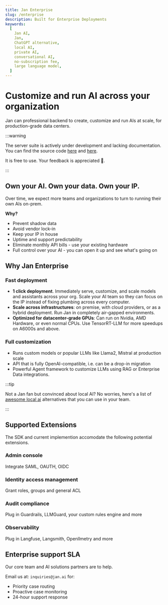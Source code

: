 ```yaml
---
title: Jan Enterprise
slug: /enterprise
description: Built for Enterprise Deployments
keywords:
  [
    Jan AI,
    Jan,
    ChatGPT alternative,
    local AI,
    private AI,
    conversational AI,
    no-subscription fee,
    large language model,
  ]
---
```


# Customize and run AI across your organization

Jan can professional backend to create, customize and run AIs at scale, for production-grade data centers.

:::warning

The server suite is actively under development and lacking documentation.
You can find the source code [here](https://github.com/janhq/jan/tree/dev/server) and [here](https://github.com/janhq/jan/blob/dev/docker-compose.yml).

It is free to use. Your feedback is appreciated 🙏.

:::

## Own your AI. Own your data. Own your IP.

Over time, we expect more teams and organizations to turn to running their own AIs on-prem.

**Why?**

- Prevent shadow data
- Avoid vendor lock-in
- Keep your IP in house
- Uptime and support predictability
- Eliminate monthly API bills - use your existing hardware
- Full control over your AI - you can open it up and see what's going on

## Why Jan Enterprise

### Fast deployment

- **1 click deployment**. Immediately serve, customize, and scale models and assistants across your org. Scale your AI team so they can focus on the IP instead of fixing plumbing across every computer.
- **Scale across infrastructures**: on premise, with cloud providers, or as a hybrid deployment. Run Jan in completely air-gapped environments.
- **Optimized for datacenter-grade GPUs**: Can run on Nvidia, AMD Hardware, or even normal CPUs. Use TensorRT-LLM for more speedups on A6000s and above.

### Full customization

- Runs custom models or popular LLMs like Llama2, Mistral at production scale
- API that is fully OpenAI-compatible, i.e. can be a drop-in migration
- Powerful Agent framework to customize LLMs using RAG or Enterprise Data integrations.

:::tip

Not a Jan fan but convinced about local AI? No worries, here's a list of [awesome local ai](https://github.com/janhq/awesome-local-ai) alternatives that you can use in your team.

:::

## Supported Extensions

The SDK and current implemention accomodate the following potential extensions.

### Admin console

Integrate SAML, OAUTH, OIDC

<!-- link to that page -->

### Identity access management

Grant roles, groups and general ACL

<!-- link to that page -->

### Audit compliance

Plug in Guardrails, LLMGuard, your custom rules engine and more

<!-- Link to that page -->

### Observability

Plug in Langfuse, Langsmith, Openllmetry and more

<!-- Link to this page -->

## Enterprise support SLA

Our core team and AI solutions partners are to help.

Email us at: `inquiries@jan.ai` for:

- Priority case routing
- Proactive case monitoring
- 24-hour support response
